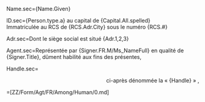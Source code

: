 Name.sec={Name.Given}

ID.sec={Person.type.a} au capital de {Capital.All.spelled}<br>Immatriculée au RCS de {RCS.Adr.City} sous le numéro {RCS.#}

Adr.sec=Dont le siège social est situé {Adr.1,2,3}

Agent.sec=Représentée par {Signer.FR.M/Ms_NameFull} en qualité de {Signer.Title}, dûment habilité aux fins des présentes,

Handle.sec=<div align="right">ci-après dénommée la « {Handle} » ,</div>

=[ZZ/Form/Agt/FR/Among/Human/0.md]